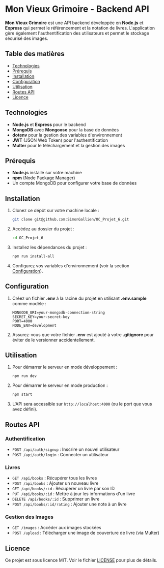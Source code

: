 # Mon Vieux Grimoire - Backend API

**Mon Vieux Grimoire** est une API backend développée en **Node.js** et **Express** qui permet le référencement et la notation de livres. L'application gère également l'authentification des utilisateurs et permet le stockage sécurisé des images.

## Table des matières

-   [Technologies](#technologies)
-   [Prérequis](#prérequis)
-   [Installation](#installation)
-   [Configuration](#configuration)
-   [Utilisation](#utilisation)
-   [Routes API](#routes-api)
-   [Licence](#licence)

## Technologies

-   **Node.js** et **Express** pour le backend
-   **MongoDB** avec **Mongoose** pour la base de données
-   **dotenv** pour la gestion des variables d'environnement
-   **JWT** (JSON Web Token) pour l'authentification
-   **Multer** pour le téléchargement et la gestion des images

## Prérequis

-   **Node.js** installé sur votre machine
-   **npm** (Node Package Manager)
-   Un compte MongoDB pour configurer votre base de données

## Installation

1. Clonez ce dépôt sur votre machine locale :
    ```bash
    git clone git@github.com:SimonGallien/OC_Projet_6.git
    ```
2. Accédez au dossier du projet :
    ```bash
    cd OC_Projet_6
    ```
3. Installez les dépendances du projet :
    ```bash
    npm run install-all
    ```
4. Configurez vos variables d'environnement (voir la section [Configuration](#configuration)).

## Configuration

1. Créez un fichier **.env** à la racine du projet en utilisant **.env.sample** comme modèle :
    ```env
    MONGODB_URI=your-mongodb-connection-string
    SECRET_KEY=your-secret-key
    PORT=4000
    NODE_ENV=development
    ```
2. Assurez-vous que votre fichier **.env** est ajouté à votre **.gitignore** pour éviter de le versionner accidentellement.

## Utilisation

1. Pour démarrer le serveur en mode développement :
    ```bash
    npm run dev
    ```
2. Pour démarrer le serveur en mode production :
    ```bash
    npm start
    ```
3. L'API sera accessible sur `http://localhost:4000` (ou le port que vous avez défini).

## Routes API

### Authentification

-   `POST /api/auth/signup` : Inscrire un nouvel utilisateur
-   `POST /api/auth/login` : Connecter un utilisateur

### Livres

-   `GET /api/books` : Récupérer tous les livres
-   `POST /api/books` : Ajouter un nouveau livre
-   `GET /api/books/:id` : Récupérer un livre par son ID
-   `PUT /api/books/:id` : Mettre à jour les informations d'un livre
-   `DELETE /api/books/:id` : Supprimer un livre
-   `POST /api/books/:id/rating` : Ajouter une note à un livre

### Gestion des Images

-   `GET /images` : Accéder aux images stockées
-   `POST /upload` : Télécharger une image de couverture de livre (via Multer)

## Licence

Ce projet est sous licence MIT. Voir le fichier [LICENSE](LICENSE) pour plus de détails.

